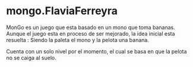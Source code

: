 # mongo.FlaviaFerreyra

MonGo es un juego que esta basado en un mono que toma bananas. 
Aunque el juego esta en proceso de ser mejorado, la idea inicial esta resuelta :
Siendo la paleta el mono y la pelota una banana.

Cuenta con un solo nivel por el momento, el cual se basa en que la pelota no se caiga al suelo.
